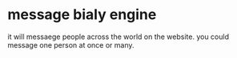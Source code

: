 # message bialy engine
it will messaege people across the world on the website. you could message one person at once or many.
